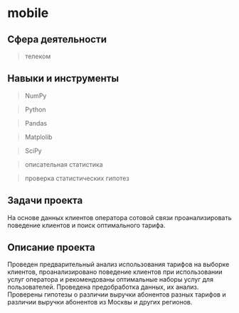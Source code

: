 # mobile 

## Сфера деятельности
>телеком

## Навыки и инструменты
>NumPy

>Python

>Pandas

>Matplolib

>SciPy

>описательная статистика

>проверка статистических гипотез

## Задачи проекта
На основе данных клиентов оператора сотовой связи проанализировать поведение клиентов и поиск оптимального тарифа.

## Описание проекта
Проведен предварительный анализ использования тарифов на выборке клиентов,
проанализировано поведение клиентов при использовании услуг оператора и
рекомендованы оптимальные наборы услуг для пользователей. Проведена предобработка
данных, их анализ. Проверены гипотезы о различии выручки абонентов разных тарифов и
различии выручки абонентов из Москвы и других регионов.

